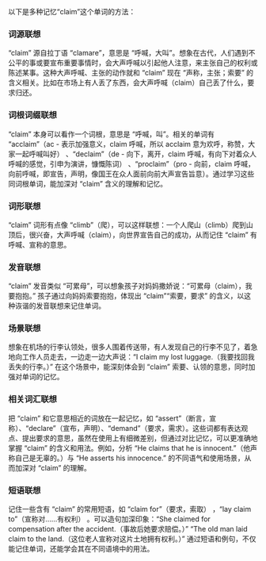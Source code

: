 以下是多种记忆“claim”这个单词的方法：

### 词源联想
“claim” 源自拉丁语 “clamare”，意思是 “呼喊，大叫”。想象在古代，人们遇到不公平的事或要宣布重要事情时，会大声呼喊以引起他人注意，来主张自己的权利或陈述某事。这种大声呼喊、主张的动作就和 “claim” 现在 “声称，主张；索要” 的含义相关。比如在市场上有人丢了东西，会大声呼喊（claim）自己丢了什么，要求归还。

### 词根词缀联想
“claim” 本身可以看作一个词根，意思是 “呼喊，叫”。相关的单词有 “acclaim”（ac - 表示加强意义，claim 呼喊，所以 acclaim 意为欢呼，称赞，大家一起呼喊叫好） 、“declaim”（de - 向下，离开，claim 呼喊，有向下对着众人呼喊的感觉，引申为演讲，慷慨陈词） 、“proclaim”（pro - 向前，claim 呼喊，向前呼喊，即宣告，声明，像国王在众人面前向前大声宣告旨意）。通过学习这些同词根单词，能加深对 “claim” 含义的理解和记忆。

### 词形联想
“claim” 词形有点像 “climb”（爬），可以这样联想：一个人爬山（climb）爬到山顶后，很兴奋，大声呼喊（claim），向世界宣告自己的成功，从而记住 “claim” 有呼喊、宣称的意思。

### 发音联想
“claim” 发音类似 “可累母”，可以想象孩子对妈妈撒娇说：“可累母（claim），我要抱抱。” 孩子通过向妈妈索要抱抱，体现出 “claim”“索要，要求” 的含义，以这种诙谐的发音联想来记住单词。

### 场景联想
想象在机场的行李认领处，很多人围着传送带，有人发现自己的行李不见了，着急地向工作人员走去，一边走一边大声说：“I claim my lost luggage.（我要找回我丢失的行李。）” 在这个场景中，能深刻体会到 “claim” 索要、认领的意思，同时加强对单词的记忆。

### 相关词汇联想
把 “claim” 和它意思相近的词放在一起记忆，如 “assert”（断言，宣称）、“declare”（宣布，声明）、“demand”（要求，需求）。这些词都有表达观点、提出要求的意思，虽然在使用上有细微差别，但通过对比记忆，可以更准确地掌握 “claim” 的含义和用法。例如，分析 “He claims that he is innocent.”（他声称自己是无辜的。）与 “He asserts his innocence.” 的不同语气和使用场景，从而加深对 “claim” 的理解。

### 短语联想
记住一些含有 “claim” 的常用短语，如 “claim for”（要求，索取） ，“lay claim to”（宣称对……有权利） 。可以造句加深印象：“She claimed for compensation after the accident.（事故后她要求赔偿。）” “The old man laid claim to the land.（这位老人宣称对这片土地拥有权利。）” 通过短语和例句，不仅能记住单词，还能学会其在不同语境中的用法。 